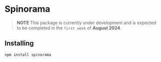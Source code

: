 # Spinorama

> **NOTE**
> This package is currently under development and is expected to be completed in the `first week` of **August 2024**.

## Installing

```bash
npm install spinorama
```
